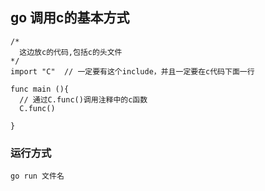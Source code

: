 ## go 调用c的基本方式

```
/*
  这边放c的代码,包括c的头文件
*/
import "C"  // 一定要有这个include，并且一定要在c代码下面一行

func main (){
  // 通过C.func()调用注释中的c函数
  C.func()

}

```

### 运行方式

`go run 文件名`


